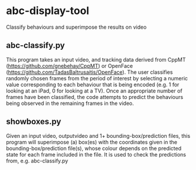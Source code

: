 # abc-display-tool
Classify behaviours and superimpose the results on video

## abc-classify.py
This program takes an input video, and tracking data derived from CppMT (https://github.com/gnebehay/CppMT)
or OpenFace (https://github.com/TadasBaltrusaitis/OpenFace).  The user classifies randomly chosen frames from the period of
interest by selecting a numeric value corresponding to each behaviour that is being encoded (e.g. 1 for looking at an iPad,
0 for looking at a TV).   Once an appropriate number of frames have been classified, the code attempts to predict the behaviours
being observed in the remaining frames in the video.

## showboxes.py
Given an input video, outputvideo and 1+ bounding-box/prediction files, this program will superimpose (a) box(es) with the
coordinates given in the bounding-box/prediction file(s), whose colour depends on the predicted state for each frame included in
the file.  It is used to check the predictions from, e.g. abc-classify.py


